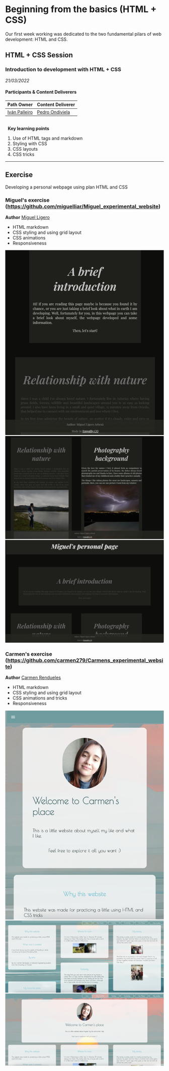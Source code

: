 # Beginning from the basics (HTML + CSS) 
Our first week working was dedicated to the two fundamental pilars of web development: HTML and CSS.

## HTML + CSS Session
### Introduction to development with HTML + CSS

*21/03/2022*

#### Participants & Content Deliverers

| **Path Owner** | **Content Deliverer** | 
| --- | --- | 
| [Iván Palleiro](https://github.com/ivantxu) | [Pedro Ondiviela](https://github.com/PedroOndh) | \

\
&nbsp;
**Key learning points**
1. Use of HTML tags and markdown
2. Styling with CSS
3. CSS layouts
4. CSS tricks

****

## Exercise
Developing a personal webpage using plan HTML and CSS

### Miguel's exercise (https://github.com/miguelliar/Miguel_experimental_website)
**Author** [Miguel Ligero](https://github.com/miguelliar)
- HTML markdown
- CSS styling and using grid layout
- CSS animations
- Responsiveness

![image1](../../assets/imagesfrontweek1/miguelsimage1.png)
![image2](../../assets/imagesfrontweek1/miguelsimage2.png)
![image3](../../assets/imagesfrontweek1/miguelsimage3.png)

### Carmen's exercise (https://github.com/carmen279/Carmens_experimental_website)
**Author** [Carmen Rendueles](https://github.com/carmen279)
- HTML markdown
- CSS styling and using grid layout
- CSS animations and tricks
- Responsiveness
  
![image4](../../assets/imagesfrontweek1/carmensimage1.png)
![image5](../../assets/imagesfrontweek1/carmensimage2.png)
![image6](../../assets/imagesfrontweek1/carmensimage3.png)
  
  

